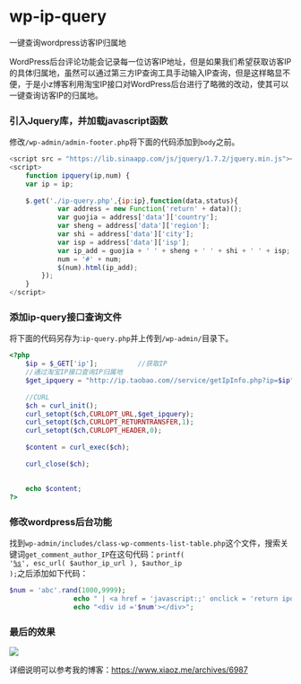 # wp-ip-query
一键查询wordpress访客IP归属地

WordPress后台评论功能会记录每一位访客IP地址，但是如果我们希望获取访客IP的具体归属地，虽然可以通过第三方IP查询工具手动输入IP查询，但是这样略显不便，于是小z博客利用淘宝IP接口对WordPress后台进行了略微的改动，使其可以一键查询访客IP的归属地。

### 引入Jquery库，并加载javascript函数
修改<code>/wp-admin/admin-footer.php</code>将下面的代码添加到<code>body</code>之前。
``` javascript
<script src = "https://lib.sinaapp.com/js/jquery/1.7.2/jquery.min.js"></script>
<script>
	function ipquery(ip,num) {
	var ip = ip;
 
	$.get('./ip-query.php',{ip:ip},function(data,status){
			var address = new Function('return' + data)();
			var guojia = address['data']['country'];
			var sheng = address['data']['region'];
			var shi = address['data']['city'];
			var isp = address['data']['isp'];
			var ip_add = guojia + ' ' + sheng + ' ' + shi + ' ' + isp;
			num = '#' + num;
			$(num).html(ip_add);
		});
	}
</script>
```

### 添加ip-query接口查询文件
将下面的代码另存为:<code>ip-query.php</code>并上传到<code>/wp-admin/</code>目录下。
``` php
<?php
	$ip = $_GET['ip'];			//获取IP
	//通过淘宝IP接口查询IP归属地
	$get_ipquery = "http://ip.taobao.com//service/getIpInfo.php?ip=$ip";
 
	//CURL
	$ch = curl_init();
	curl_setopt($ch,CURLOPT_URL,$get_ipquery);
	curl_setopt($ch,CURLOPT_RETURNTRANSFER,1);
	curl_setopt($ch,CURLOPT_HEADER,0);
 
	$content = curl_exec($ch);
 
	curl_close($ch);
 
 
	echo $content;
?>
```

### 修改wordpress后台功能
找到<code>wp-admin/includes/class-wp-comments-list-table.php</code>这个文件，搜索关键词<code>get_comment_author_IP</code>在这句代码：<code>printf( '<a href="%s">%s</a>', esc_url( $author_ip_url ), $author_ip );</code>之后添加如下代码：
``` php
$num = 'abc'.rand(1000,9999);
				echo " | <a href = 'javascript:;' onclick = 'return ipquery(\"$author_ip\",\"$num\");'>查询</a>";
				echo "<div id ='$num'></div>";
```

### 最后的效果
![](https://nzzv57zo9.qnssl.com/wp-content/uploads/2016/05/ip_query.jpg)

详细说明可以参考我的博客：<https://www.xiaoz.me/archives/6987>
